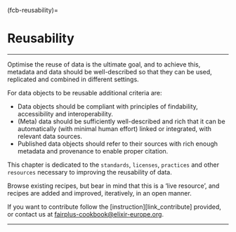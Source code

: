 (fcb-reusability)=
# Reusability

---

Optimise the reuse of data is the ultimate goal, and to achieve this, metadata and data should be well-described so that they can be used, replicated and combined in different settings.

For data objects to be reusable additional criteria are:
- Data objects should be compliant with principles of findability, accessibility and interoperability.
- (Meta) data should be sufficiently well-described and rich that it can be automatically (with minimal human effort) linked or integrated, with relevant data sources.
- Published data objects should refer to their sources with rich enough metadata and provenance to enable proper citation.

This chapter is dedicated to the `standards`, `licenses`, `practices` and other `resources` necessary to improving the reusability of data.

Browse existing recipes, but bear in mind that this is a ‘live resource’, and recipes are added and improved, iteratively, in an open manner.

If you want to contribute follow the [instruction][link_contribute] provided, or contact us at [fairplus-cookbook@elixir-europe.org](mailto:fairplus-cookbook@elixir-europe.org).

---



